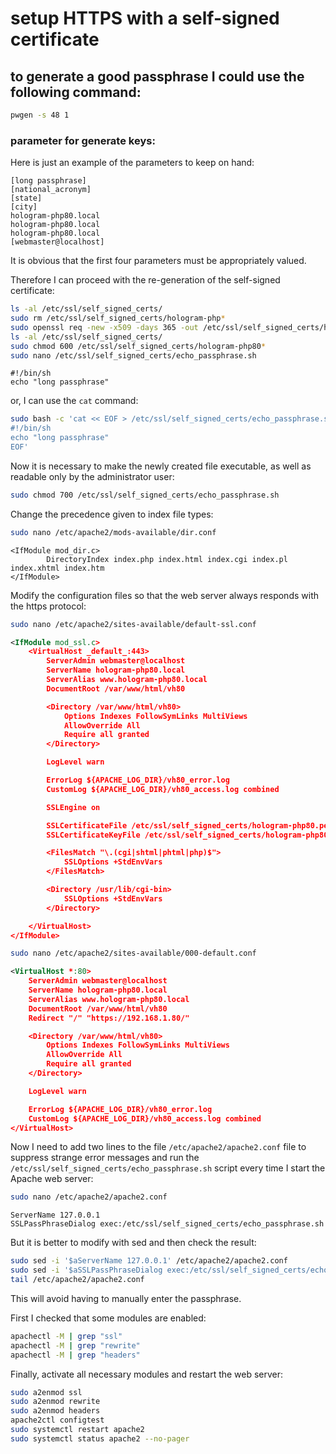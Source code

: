 # setup HTTPS with a self-signed certificate

## to generate a good passphrase I could use the following command:

```bash
pwgen -s 48 1
```

### parameter for generate keys:

Here is just an example of the parameters to keep on hand:

```text
[long passphrase]
[national_acronym]
[state]
[city]
hologram-php80.local
hologram-php80.local
hologram-php80.local
[webmaster@localhost]
```

It is obvious that the first four parameters must be appropriately valued.

Therefore I can proceed with the re-generation of the self-signed certificate:

```bash
ls -al /etc/ssl/self_signed_certs/
sudo rm /etc/ssl/self_signed_certs/hologram-php*
sudo openssl req -new -x509 -days 365 -out /etc/ssl/self_signed_certs/hologram-php80.pem -keyout /etc/ssl/self_signed_certs/hologram-php80.key
ls -al /etc/ssl/self_signed_certs/
sudo chmod 600 /etc/ssl/self_signed_certs/hologram-php80*
sudo nano /etc/ssl/self_signed_certs/echo_passphrase.sh
```

```text
#!/bin/sh
echo "long passphrase"
```

or, I can use the `cat` command:

```bash
sudo bash -c 'cat << EOF > /etc/ssl/self_signed_certs/echo_passphrase.sh
#!/bin/sh
echo "long passphrase"
EOF'
```

Now it is necessary to make the newly created file executable, as well as readable only by the administrator user:

```bash
sudo chmod 700 /etc/ssl/self_signed_certs/echo_passphrase.sh
```

Change the precedence given to index file types:

```bash
sudo nano /etc/apache2/mods-available/dir.conf
```

```text
<IfModule mod_dir.c>
        DirectoryIndex index.php index.html index.cgi index.pl index.xhtml index.htm
</IfModule>
```

Modify the configuration files so that the web server always responds with the https protocol:

```bash
sudo nano /etc/apache2/sites-available/default-ssl.conf
```

```xml
<IfModule mod_ssl.c>
    <VirtualHost _default_:443>
        ServerAdmin webmaster@localhost
        ServerName hologram-php80.local
        ServerAlias www.hologram-php80.local
        DocumentRoot /var/www/html/vh80

        <Directory /var/www/html/vh80>
            Options Indexes FollowSymLinks MultiViews
            AllowOverride All
            Require all granted
        </Directory>

        LogLevel warn

        ErrorLog ${APACHE_LOG_DIR}/vh80_error.log
        CustomLog ${APACHE_LOG_DIR}/vh80_access.log combined

        SSLEngine on

        SSLCertificateFile /etc/ssl/self_signed_certs/hologram-php80.pem
        SSLCertificateKeyFile /etc/ssl/self_signed_certs/hologram-php80.key

        <FilesMatch "\.(cgi|shtml|phtml|php)$">
            SSLOptions +StdEnvVars
        </FilesMatch>

        <Directory /usr/lib/cgi-bin>
            SSLOptions +StdEnvVars
        </Directory>

    </VirtualHost>
</IfModule>
```

```bash
sudo nano /etc/apache2/sites-available/000-default.conf
```

```xml
<VirtualHost *:80>
    ServerAdmin webmaster@localhost
    ServerName hologram-php80.local
    ServerAlias www.hologram-php80.local
    DocumentRoot /var/www/html/vh80
    Redirect "/" "https://192.168.1.80/"

    <Directory /var/www/html/vh80>
        Options Indexes FollowSymLinks MultiViews
        AllowOverride All
        Require all granted
    </Directory>

    LogLevel warn

    ErrorLog ${APACHE_LOG_DIR}/vh80_error.log
    CustomLog ${APACHE_LOG_DIR}/vh80_access.log combined
</VirtualHost>
```

Now I need to add two lines to the file `/etc/apache2/apache2.conf` file to suppress strange error messages and run the `/etc/ssl/self_signed_certs/echo_passphrase.sh` script every time I start the Apache web server:

```bash
sudo nano /etc/apache2/apache2.conf
```

```text
ServerName 127.0.0.1
SSLPassPhraseDialog exec:/etc/ssl/self_signed_certs/echo_passphrase.sh
```

But it is better to modify with sed and then check the result:

```bash
sudo sed -i '$aServerName 127.0.0.1' /etc/apache2/apache2.conf
sudo sed -i '$aSSLPassPhraseDialog exec:/etc/ssl/self_signed_certs/echo_passphrase.sh' /etc/apache2/apache2.conf
tail /etc/apache2/apache2.conf
```

This will avoid having to manually enter the passphrase.

First I checked that some modules are enabled:

```bash
apachectl -M | grep "ssl"
apachectl -M | grep "rewrite"
apachectl -M | grep "headers"
```

Finally, activate all necessary modules and restart the web server:

```bash
sudo a2enmod ssl
sudo a2enmod rewrite
sudo a2enmod headers
apache2ctl configtest
sudo systemctl restart apache2
sudo systemctl status apache2 --no-pager
```
